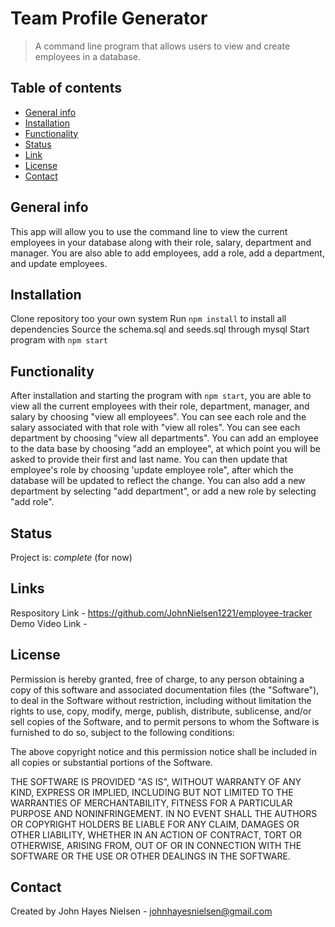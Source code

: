# Team Profile Generator
>A command line program that allows users to view and create employees in a database.

## Table of contents
* [General info](#general-info)
* [Installation](#installation)
* [Functionality](#functionality)
* [Status](#status)
* [Link](#link)
* [License](#license)
* [Contact](#contact)

## General info
This app will allow you to use the command line to view the current employees in your database along with their role, salary, department and manager. You are also able to add employees, add a role, add a department, and update employees.

## Installation
Clone repository too your own system
Run `npm install` to install all dependencies
Source the schema.sql and seeds.sql through mysql
Start program with `npm start`

## Functionality
After installation and starting the program with `npm start`, you are able to view all the current employees with their role, department, manager, and salary by choosing "view all employees". You can see each role and the salary associated with that role with "view all roles". You can see each department by choosing "view all departments". You can add an employee to the data base by choosing "add an employee", at which point you will be asked to provide their first and last name. You can then update that employee's role by choosing 'update employee role", after which the database will be updated to reflect the change. You can also add a new department by selecting "add department", or add a new role by selecting "add role".

## Status
Project is: _complete_ (for now)

## Links
Respository Link - https://github.com/JohnNielsen1221/employee-tracker
Demo Video Link - 


## License
Permission is hereby granted, free of charge, to any person obtaining a copy of this software and associated documentation files (the "Software"), to deal in the Software without restriction, including without limitation the rights to use, copy, modify, merge, publish, distribute, sublicense, and/or sell copies of the Software, and to permit persons to whom the Software is furnished to do so, subject to the following conditions:

The above copyright notice and this permission notice shall be included in all copies or substantial portions of the Software.

THE SOFTWARE IS PROVIDED "AS IS", WITHOUT WARRANTY OF ANY KIND, EXPRESS OR IMPLIED, INCLUDING BUT NOT LIMITED TO THE WARRANTIES OF MERCHANTABILITY, FITNESS FOR A PARTICULAR PURPOSE AND NONINFRINGEMENT. IN NO EVENT SHALL THE AUTHORS OR COPYRIGHT HOLDERS BE LIABLE FOR ANY CLAIM, DAMAGES OR OTHER LIABILITY, WHETHER IN AN ACTION OF CONTRACT, TORT OR OTHERWISE, ARISING FROM, OUT OF OR IN CONNECTION WITH THE SOFTWARE OR THE USE OR OTHER DEALINGS IN THE SOFTWARE.

## Contact
Created by John Hayes Nielsen - johnhayesnielsen@gmail.com